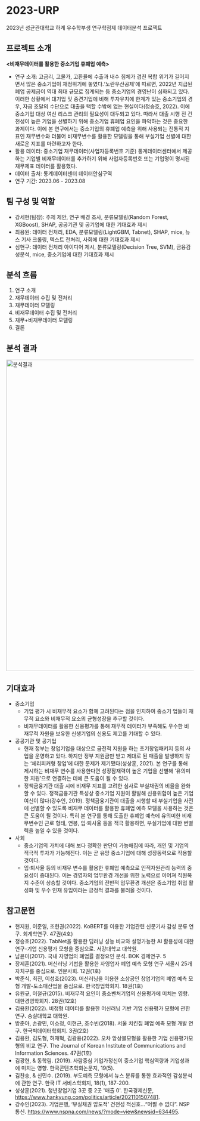# 2023-URP
2023년 성균관대학교 하계 우수학부생 연구학점제 데이터분석 프로젝트

## 프로젝트 소개
**<비재무데이터를 활용한 중소기업 휴폐업 예측>**

- 연구 소개: 고금리, 고물가, 고환율에 수출과 내수 침체가 겹친 복합 위기가 길어지면서 많은 중소기업이 재정위기에 놓였다.‘노란우산공제’에 따르면, 2022년 지급된 폐업 공제금이 역대 최대 규모로 집계되는 등 중소기업의 경영난이 심화되고 있다. 이러한 상황에서 대기업 및 중견기업에 비해 투자유치에 한계가 있는 중소기업의 경우, 자금 조달의 수단으로 대출을 택할 수밖에 없는 현실이다(정승호, 2022). 이에 중소기업 대상 여신 리스크 관리의 필요성이 대두되고 있다. 따라서 대출 시행 전 건전성이 높은 기업을 선별하기 위해 중소기업 휴폐업 요인을 파악하는 것은 중요한 과제이다. 이에 본 연구에서는 중소기업의 휴폐업 예측을 위해 사용되는 전통적 지표인 재무변수와 더불어 비재무변수를 활용한 모델링을 통해 부실기업 선별에 대한 새로운 지표를 마련하고자 한다. 
- 활용 데이터: 중소기업 재무데이터(사업자등록번호 기준) 통계데이터센터에서 제공하는 기업별 비재무데이터를 추가하기 위해 사업자등록번호 또는 기업명이 명시된 재무제표 데이터를 활용했다.
- 데이터 출처: 통계데이터센터 데이터안심구역
- 연구 기간: 2023.06 - 2023.08

## 팀 구성 및 역할
- 강세현(팀장): 주제 제안, 연구 배경 조사, 분류모델링(Random Forest, XGBoost), SHAP, 공공기관 및 공기업에 대한 기대효과 제시
- 최용원: 데이터 전처리, EDA, 분류모델링(LightGBM, Tabnet), SHAP, mice, 뉴스 기사 크롤링, 텍스트 전처리, 사회에 대한 기대효과 제시
- 심현구: 데이터 전처리 아이디어 제시, 분류모델링(Decision Tree, SVM), 금융감성분석, mice, 중소기업에 대한 기대효과 제시

## 분석 흐름
1. 연구 소개
2. 재무데이터 수집 및 전처리
3. 재무데이터 모델링
4. 비재무데이터 수집 및 전처리
5. 재무+비재무데이터 모델링
6. 결론

## 분석 결과
<img width="835" alt="분석결과" src="https://github.com/dayeon430/2023-2-PSAT-team-timeseries/assets/136339661/1253c348-0fab-4f30-b639-665ad12c3205">

## 기대효과
- 중소기업
  - 기업 평가 시 비재무적 요소가 함께 고려된다는 점을 인지하여 중소기		업들이 재무적 요소와 비재무적 요소의 균형성장을 추구할 것이다.
  - 비재무데이터를 활용한 신용평가를 통해 재무적 데이터가 부족해도 우수한 비재무적 자원을 보유한 신생기업의 신용도 제고를 기대할 수 있다.
- 공공기관 및 공기업
  - 현재 정부는 창업기업을 대상으로 금전적 지원을 하는 초기창업패키지 등의 사업을 운영하고 있다. 하지만 정부 지원금만 받고 제대로 된 매출을 발생하지 않는 ‘체리피커형 창업’에 대한 문제가 제기됐다(성상훈, 2021). 본 연구를 통해 제시하는 비재무 변수를 사용한다면 성장잠재력이 높은 기업을 선별해 ‘유의미한 지원’으로 연결하는 데에 큰 도움이 될 수 있다. 
  - 정책금융기관 대출 시에 비재무 지표를 고려한 심사로 부실채권의 비율을 완화할 수 있다. 정책금융기관 특성상 중소기업 지원이 활발해 신용위험이 높은 기업 여신이 많다(강수인, 2019). 정책금융기관이 대출을 시행할 때 부실기업을 사전에 선별할 수 있도록 비재무 데이터를 활용한 휴폐업 예측 모델을 사용하는 것은 큰 도움이 될 것이다. 특히 본 연구를 통해 도출한 휴폐업 예측에 유의미한 비재무변수인 근로 형태, 연봉, 입·퇴사율 등을 적극 활용하면, 부실기업에 대한 변별력을 높일 수 있을 것이다. 
- 사회 
  - 중소기업의 가치에 대해 보다 정확한 판단이 가능해짐에 따라, 개인 및 기업의 적극적 투자가 가능해진다. 이는 곧 유망 중소기업에 대해 성장동력으로 작용할 것이다.
  - 입·퇴사율 등의 비재무 변수를 활용한 휴폐업 예측으로 인적자원관리 능력의 중요성이 증대된다. 이는 경영자의 업무환경 개선을 위한 노력으로 이어져 직원복지 수준이 상승할 것이다. 중소기업의 전반적 업무환경 개선은 중소기업 취업 활성화 및 우수 인재 유입이라는 긍정적 결과를 불러올 것이다.
   
## 참고문헌
- 현지원, 이준일, 조현권(2022). KoBERT를 이용한 기업관련 신문기사 감성 분류 연구. 회계학연구. 47권(4호)
- 정승호(2022). TabNet을 활용한 딥러닝 성능 비교와 설명가능한 AI 활용성에 대한 연구-기업 신용평가 모형을 중심으로. 서강대학교 대학원.
- 남윤미(2017). 국내 자영업의 폐업률 결정요인 분석. BOK 경제연구. 5
- 장제훈(2021). 머신러닝 기법을 활용한 자영업자 폐업 예측 모형 연구 서울시 25개 자치구를 중심으로. 인문사회. 12권(1호)
- 박준식, 최진, 이성호(2023). 머신러닝을 이용한 소상공인 창업기업의 폐업 예측 모형 개발-도소매산업을 중심으로. 한국창업학회지. 18권(1호)
- 유원규, 이철규(2015). 비재무적 요인이 중소벤처기업의 신용평가에 미치는 영향. 대한경영학회지. 28권(12호)
- 김용환(2022). 비정형 데이터를 활용한 머신러닝 기반 기업 신용평가 모형에 관한 연구. 숭실대학교 대학원.
- 방준아, 손광민, 이소정, 이현근, 조수빈(2018). 서울 치킨집 폐업 예측 모형 개발 연구. 한국빅데이터학회지. 3권(2호)
- 김용환, 김도형, 허재혁, 김광용(2022). 오차 앙상블모형을 활용한 기업 신용평가모형의 비교 연구. The Journal of Korean Institute of Communications and Information Sciences. 47권(1호)
- 김광현, & 동학림. (2019). 사람중심 기업가정신이 중소기업 핵심역량과 기업성과에 미치는 영향. 한국콘텐츠학회논문지, 19(5).
- 김찬송, & 신민수. (2019). 부도예측 모형에서 뉴스 분류를 통한 효과적인 감성분석에 관한 연구. 한국 IT 서비스학회지, 18(1), 187-200.
- 성상훈(2021). 청년창업기업 3곳 중 2곳 '매출 0'. 한국경제신문, https://www.hankyung.com/politics/article/2021101507481.
- 강수인(2023). 기업은행, ‘부실채권 압도적’ 건전성 적신호…“어쩔 수 없다”. NSP통신. https://www.nspna.com/news/?mode=view&newsid=634495.
